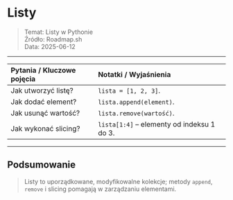 # Listy
> Temat: Listy w Pythonie  
> Źródło: Roadmap.sh  
> Data: 2025-06-12

---

| Pytania / Kluczowe pojęcia | Notatki / Wyjaśnienia                      |
| :------------------------- | :----------------------------------------- |
| Jak utworzyć listę?        | `lista = [1, 2, 3]`.                       |
| Jak dodać element?         | `lista.append(element)`.                   |
| Jak usunąć wartość?        | `lista.remove(wartość)`.                   |
| Jak wykonać slicing?       | `lista[1:4]` – elementy od indeksu 1 do 3. |

---

## Podsumowanie
> Listy to uporządkowane, modyfikowalne kolekcje; metody `append`, `remove` i slicing pomagają w zarządzaniu elementami.  

